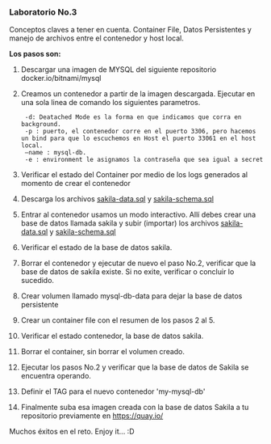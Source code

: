 ### Laboratorio No.3 

Conceptos claves a tener en cuenta. Container File, Datos Persistentes y manejo de archivos entre el contenedor y host local.

**Los pasos son:**

1. Descargar una imagen de MYSQL del siguiente repositorio docker.io/bitnami/mysql

2. Creamos un contenedor a partir de la imagen descargada. Ejecutar en una sola linea de comando los siguientes parametros.

        -d: Deatached Mode es la forma en que indicamos que corra en background.
        -p : puerto, el contenedor corre en el puerto 3306, pero hacemos un bind para que lo escuchemos en Host el puerto 33061 en el host local.
        –name : mysql-db.
        -e : environment le asignamos la contraseña que sea igual a secret

3. Verificar el estado del Container por medio de los logs generados al momento de crear el contenedor

4. Descarga los archivos [sakila-data.sql](https://github.com/iacosta/RH-DO188/blob/main/HandsOn/2-sakila-data.sql) y [sakila-schema.sql](https://github.com/iacosta/RH-DO188/blob/main/HandsOn/1-sakila-schema.sql)

5. Entrar al contenedor usamos un modo interactivo. Allí debes crear una base de datos llamada sakila y subir (importar) los archivos [sakila-data.sql](https://github.com/iacosta/RH-DO188/blob/main/HandsOn/2-sakila-data.sql) y [sakila-schema.sql](https://github.com/iacosta/RH-DO188/blob/main/HandsOn/1-sakila-schema.sql)

6. Verificar el estado de la base de datos sakila.

7. Borrar el contenedor y ejecutar de nuevo el paso No.2, verificar que la base de datos de sakila existe. Si no exite, verificar o concluir lo sucedido.

8. Crear volumen llamado mysql-db-data para dejar la base de datos persistente

9. Crear un container file con el resumen de los pasos 2 al 5.

10. Verificar el estado contenedor, la base de datos sakila.

10. Borrar el container, sin borrar el volumen creado.

11. Ejecutar los pasos No.2 y verificar que la base de datos de Sakila se encuentra operando.

12. Definir el TAG para el nuevo contenedor 'my-mysql-db'

13. Finalmente suba esa imagen creada con la base de datos Sakila a tu repositorio previamente en https://quay.io/

Muchos éxitos en el reto. Enjoy it... :D
